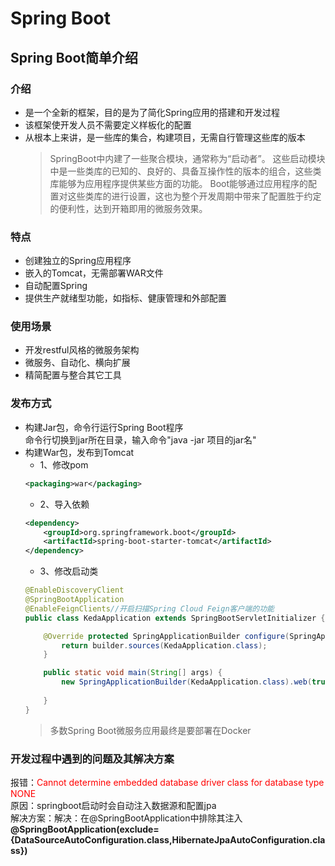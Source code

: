 # Spring Boot

## Spring Boot简单介绍
### 介绍
* 是一个全新的框架，目的是为了简化Spring应用的搭建和开发过程
* 该框架使开发人员不需要定义样板化的配置
* 从根本上来讲，是一些库的集合，构建项目，无需自行管理这些库的版本</br>
    > SpringBoot中内建了一些聚合模块，通常称为“启动者”。
    这些启动模块中是一些类库的已知的、良好的、具备互操作性的版本的组合，这些类库能够为应用程序提供某些方面的功能。
    Boot能够通过应用程序的配置对这些类库的进行设置，这也为整个开发周期中带来了配置胜于约定的便利性，达到开箱即用的微服务效果。
### 特点
* 创建独立的Spring应用程序
* 嵌入的Tomcat，无需部署WAR文件
* 自动配置Spring
* 提供生产就绪型功能，如指标、健康管理和外部配置
### 使用场景
* 开发restful风格的微服务架构
* 微服务、自动化、横向扩展
* 精简配置与整合其它工具
### 发布方式
* 构建Jar包，命令行运行Spring Boot程序</br>
命令行切换到jar所在目录，输入命令"java -jar 项目的jar名"
* 构建War包，发布到Tomcat
    * 1、修改pom</br>
    ```xml
    <packaging>war</packaging>
    ```
    * 2、导入依赖
    ````xml
    <dependency>
        <groupId>org.springframework.boot</groupId>
        <artifactId>spring-boot-starter-tomcat</artifactId>
    </dependency>
    ````
    * 3、修改启动类
    ````java
    @EnableDiscoveryClient
    @SpringBootApplication
    @EnableFeignClients//开启扫描Spring Cloud Feign客户端的功能
    public class KedaApplication extends SpringBootServletInitializer {
    
    	@Override protected SpringApplicationBuilder configure(SpringApplicationBuilder builder) {
    		return builder.sources(KedaApplication.class);
    	}
    
    	public static void main(String[] args) {
    	    new SpringApplicationBuilder(KedaApplication.class).web(true).run(args);
	        
    	}
    }
    ````
    >多数Spring Boot微服务应用最终是要部署在Docker

### 开发过程中遇到的问题及其解决方案
报错：<font color=red>Cannot determine embedded database driver class for database type NONE</font></br>
原因：springboot启动时会自动注入数据源和配置jpa</br>
解决方案：解决：在@SpringBootApplication中排除其注入 **@SpringBootApplication(exclude={DataSourceAutoConfiguration.class,HibernateJpaAutoConfiguration.class})**
